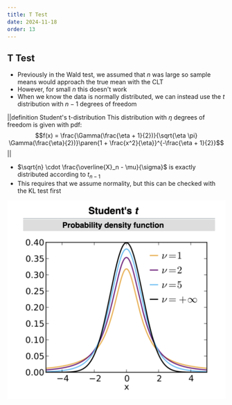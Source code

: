 ```yaml
---
title: T Test
date: 2024-11-18
order: 13
---
```


## T Test

- Previously in the Wald test, we assumed that $n$ was large so sample means would approach the true mean with the CLT
- However, for small $n$ this doesn't work
- When we know the data is normally distributed, we can instead use the $t$ distribution with $n - 1$ degrees of freedom

||definition Student's t-distribution
This distribution with $\eta$ degrees of freedom is given with pdf:
$$f(x) = \frac{\Gamma(\frac{\eta + 1}{2})}{\sqrt{\eta \pi} \Gamma(\frac{\eta}{2})}\paren{1 + \frac{x^2}{\eta}}^{-\frac{\eta + 1}{2}}$$
||

- $\sqrt{n} \cdot \frac{\overline{X}_n - \mu}{\sigma}$ is exactly distributed according to $t_{n-1}$
- This requires that we assume normality, but this can be checked with the KL test first

![](img/t-distribution.png)
